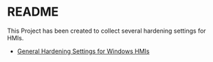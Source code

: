 # README #

This Project has been created to collect several hardening settings for HMIs.

* [General Hardening Settings for Windows HMIs](https://bitbucket.org/cbless/kiosk-mode-hardening/wiki/windows-hmis.md)
